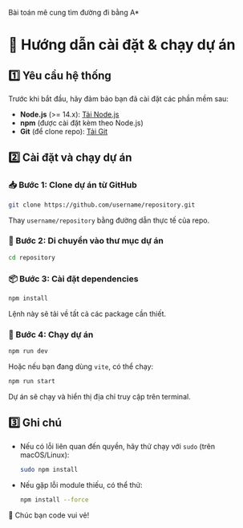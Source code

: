 

Bài toán mê cung tìm đường đi bằng A*
# 🚀 Hướng dẫn cài đặt & chạy dự án

## 1️⃣ Yêu cầu hệ thống
Trước khi bắt đầu, hãy đảm bảo bạn đã cài đặt các phần mềm sau:
- **Node.js** (>= 14.x): [Tải Node.js](https://nodejs.org/)
- **npm** (được cài đặt kèm theo Node.js)
- **Git** (để clone repo): [Tải Git](https://git-scm.com/)

## 2️⃣ Cài đặt và chạy dự án

### 📥 Bước 1: Clone dự án từ GitHub
```sh
git clone https://github.com/username/repository.git
```
Thay `username/repository` bằng đường dẫn thực tế của repo.

### 📂 Bước 2: Di chuyển vào thư mục dự án
```sh
cd repository
```

### 📦 Bước 3: Cài đặt dependencies
```sh
npm install
```
Lệnh này sẽ tải về tất cả các package cần thiết.

### 🚀 Bước 4: Chạy dự án
```sh
npm run dev
```
Hoặc nếu bạn đang dùng `vite`, có thể chạy:
```sh
npm run start
```
Dự án sẽ chạy và hiển thị địa chỉ truy cập trên terminal.

## 3️⃣ Ghi chú
- Nếu có lỗi liên quan đến quyền, hãy thử chạy với `sudo` (trên macOS/Linux):
  ```sh
  sudo npm install
  ```
- Nếu gặp lỗi module thiếu, có thể thử:
  ```sh
  npm install --force
  ```

🎉 Chúc bạn code vui vẻ!
